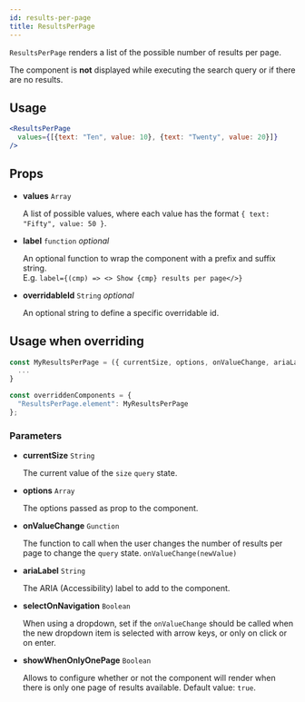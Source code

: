 ```yaml
---
id: results-per-page
title: ResultsPerPage
---
```


`ResultsPerPage` renders a list of the possible number of results per page.

The component is **not** displayed while executing the search query or if there are no results.

## Usage

```jsx
<ResultsPerPage
  values={[{text: "Ten", value: 10}, {text: "Twenty", value: 20}]}
/>
```

## Props

* **values** `Array`

  A list of possible values, where each value has the format `{ text: "Fifty", value: 50 }`.

- **label** `function` _optional_

  An optional function to wrap the component with a prefix and suffix string. <br />
  E.g. `label={(cmp) => <> Show {cmp} results per page</>}`

* **overridableId** `String` *optional*

  An optional string to define a specific overridable id.

## Usage when overriding

```jsx
const MyResultsPerPage = ({ currentSize, options, onValueChange, ariaLabel, selectOnNavigation }) => {
  ...
}

const overriddenComponents = {
  "ResultsPerPage.element": MyResultsPerPage
};
```

### Parameters

* **currentSize** `String`

  The current value of the `size` `query` state.

* **options** `Array`

  The options passed as prop to the component.

* **onValueChange** `Gunction`

  The function to call when the user changes the number of results per page to change the `query` state. `onValueChange(newValue)`

* **ariaLabel** `String`

  The ARIA (Accessibility) label to add to the component.

* **selectOnNavigation** `Boolean`

  When using a dropdown, set if the `onValueChange` should be called when the new dropdown item is selected with arrow keys, or only on click or on enter.

* **showWhenOnlyOnePage** `Boolean`

  Allows to configure whether or not the component will render when there is only one page of results available. Default value: `true`.